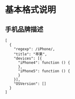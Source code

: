 # 基本格式说明

## 手机品牌描述

```nodejs
[
  {
    "regexp": /iPhone/,
    "title": "苹果",
    "devices": [{
      "iPhone4": function () {
      },
      "iPhone5": function () {
      }
    }],
    "OSVersion": []
  }
]
```
